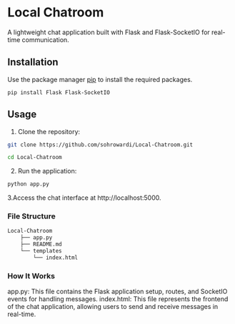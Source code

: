 # Local Chatroom

A lightweight chat application built with Flask and Flask-SocketIO for real-time communication.

## Installation

Use the package manager [pip](https://pip.pypa.io/en/stable/) to install the required packages.

```test
pip install Flask Flask-SocketIO
```

## Usage
1. Clone the repository:
```bash
git clone https://github.com/sohrowardi/Local-Chatroom.git
```
```bash
cd Local-Chatroom
```

2. Run the application:
```bash
python app.py
```
3.Access the chat interface at http://localhost:5000.


### File Structure
```bash
Local-Chatroom
    ├── app.py
    ├── README.md
    └── templates
        └── index.html
```
### How It Works
app.py: This file contains the Flask application setup, routes, and SocketIO events for handling messages.
index.html: This file represents the frontend of the chat application, allowing users to send and receive messages in real-time.